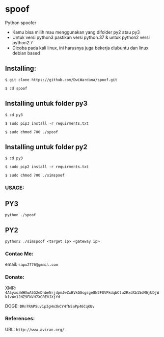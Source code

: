 # spoof
Python spoofer
* Kamu bisa milih mau menggunakan yang difolder py2 atau py3
* Untuk versi python3 pastikan versi python.37 & untuk python2 versi python2.7
* Dicoba pada kali linux, ini harusnya juga bekerja diubuntu dan linux debian based

## Installing:
```
$ git clone https://github.com/DwiWardana/spoof.git
```
```
$ cd spoof
```
  ## Installing untuk folder py3
  ```
  $ cd py3
  ```
  ```
  $ sudo pip3 install -r requirments.txt
  ```
  ```
  $ sudo chmod 700 ./spoof
  ```
  ## Installing untuk folder py2
  ```
  $ cd py3
  ```
  ```
  $ sudo pip2 install -r requirments.txt
  ```
  ```
  $ sudo chmod 700 ./simspoof
  ```
### USAGE:
## PY3
  ```
  python ./spoof
  ```
## PY2
   ```
   python2 ./simspoof <target ip> <gateway ip>
   ```

### Contac Me:
email: `sapu2776@gmail.com`

### Donate:
XMR: `4A5yxoaWHXwA5G2eDnbeNrjdpmJwZxBVkGGsgsge8N2FUVPkdqbCtu2RxdXb15dM6jUDjWk1vWm1JNZ9FNVH7XGREVJXjYd`

DOGE: `DRn7RAPSuv1p3gHn3kCYHfN5aPp46CqKUv`

### References:
URL: `http://www.aviran.org/`

